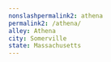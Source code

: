 ```yaml
---
﻿nonslashpermalink2: athena
permalink2: /athena/
alley: Athena
city: Somerville
state: Massachusetts
---
```

